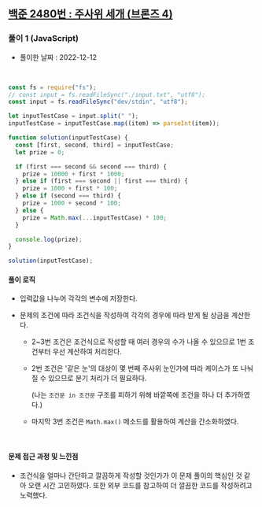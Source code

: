 ## <a href="https://www.acmicpc.net/problem/2480">백준 2480번 : 주사위 세개 (브론즈 4)</a>

### 풀이 1 (JavaScript)

- 풀이한 날짜 : 2022-12-12

<br/>

```js
const fs = require("fs");
// const input = fs.readFileSync("./input.txt", "utf8");
const input = fs.readFileSync("dev/stdin", "utf8");

let inputTestCase = input.split(" ");
inputTestCase = inputTestCase.map((item) => parseInt(item));

function solution(inputTestCase) {
  const [first, second, third] = inputTestCase;
  let prize = 0;

  if (first === second && second === third) {
    prize = 10000 + first * 1000;
  } else if (first === second || first === third) {
    prize = 1000 + first * 100;
  } else if (second === third) {
    prize = 1000 + second * 100;
  } else {
    prize = Math.max(...inputTestCase) * 100;
  }

  console.log(prize);
}

solution(inputTestCase);
```

#### 풀이 로직

- 입력값을 나누어 각각의 변수에 저장한다.

- 문제의 조건에 따라 조건식을 작성하여 각각의 경우에 따라 받게 될 상금을 계산한다.

  - 2~3번 조건은 조건식으로 작성할 때 여러 경우의 수가 나올 수 있으므로 1번 조건부터 우선 계산하여 처리한다.

  - 2번 조건은 '같은 눈'의 대상이 몇 번째 주사위 눈인가에 따라 케이스가 또 나눠질 수 있으므로 분기 처리가 더 필요하다.

    (나는 <code>조건문 in 조건문</code> 구조를 피하기 위해 바깥쪽에 조건을 하나 더 추가하였다.)

  - 마지막 3번 조건은 <code>Math.max()</code> 메소드를 활용하여 계산을 간소화하였다.

<br/>

#### 문제 접근 과정 및 느낀점

- 조건식을 얼마나 간단하고 깔끔하게 작성할 것인가가 이 문제 풀이의 핵심인 것 같아 오랜 시간 고민하였다. 또한 외부 코드를 참고하여 더 깔끔한 코드를 작성하려고 노력했다.
